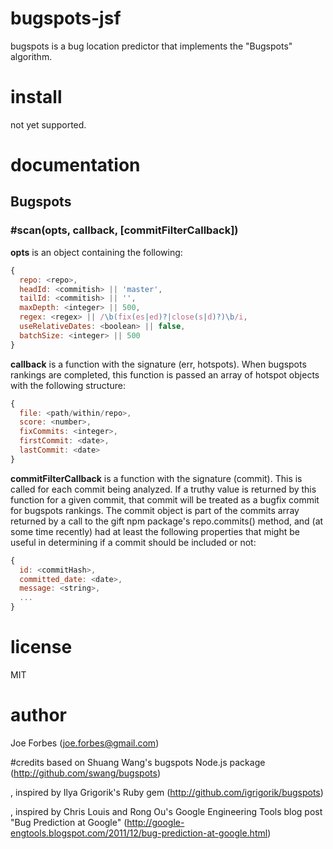 # bugspots-jsf
bugspots is a bug location predictor that implements the "Bugspots" algorithm.

# install
not yet supported.

# documentation

## Bugspots
### #scan(opts, callback, [commitFilterCallback])

**opts** is an object containing the following:
```JavaScript
{
  repo: <repo>,
  headId: <commitish> || 'master',
  tailId: <commitish> || '',
  maxDepth: <integer> || 500,
  regex: <regex> || /\b(fix(es|ed)?|close(s|d)?)\b/i,
  useRelativeDates: <boolean> || false,
  batchSize: <integer> || 500
}
```
**callback** is a function with the signature (err, hotspots). When bugspots rankings are completed, this function is passed an array of hotspot objects with the following structure:
```JavaScript
{
  file: <path/within/repo>,
  score: <number>,
  fixCommits: <integer>,
  firstCommit: <date>,
  lastCommit: <date>
}
```
**commitFilterCallback** is a function with the signature (commit). This is called for each commit being analyzed. If a truthy value is returned by this function for a given commit, that commit will be treated as a bugfix commit for bugspots rankings. The commit object is part of the commits array returned by a call to the gift npm package's repo.commits() method, and (at some time recently) had at least the following properties that might be useful in determining if a commit should be included or not:
```JavaScript
{
  id: <commitHash>,
  committed_date: <date>,
  message: <string>,
  ...
}
```

# license
MIT

# author
Joe Forbes (joe.forbes@gmail.com)

#credits
based on Shuang Wang's bugspots Node.js package (http://github.com/swang/bugspots)

  , inspired by Ilya Grigorik's Ruby gem (http://github.com/igrigorik/bugspots)

  , inspired by Chris Louis and Rong Ou's Google Engineering Tools blog post "Bug Prediction at Google" (http://google-engtools.blogspot.com/2011/12/bug-prediction-at-google.html)
